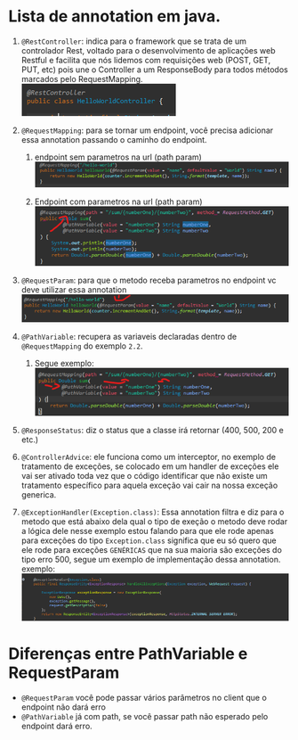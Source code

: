 # Lista de annotation em java.

1. `@RestController`: indica para o framework que se trata de um controlador Rest, voltado para o desenvolvimento de aplicações web Restful e facilita que nós lidemos com requisições web (POST, GET, PUT, etc) pois une o Controller a um ResponseBody para todos métodos marcados pelo RequestMapping.<br>
   ![alt](./imgs/RestController.png)

2. `@RequestMapping`: para se tornar um endpoint, você  precisa adicionar essa annotation passando o caminho do endpoint.
   1. endpoint sem parametros na url (path param)
   ![alt](./imgs/request-mapping.png)

   2. Endpoint com parametros na url (path param)
   ![alt](./imgs/request-mapping-path-parameter.png)

3. `@RequestParam`: para que o metodo receba parametros no endpoint vc deve utilizar essa annotation
    ![alt](./imgs/RequestParam.png)

4. `@PathVariable`: recupera as variaveis declaradas dentro de `@RequestMapping` do exemplo `2.2`. 
   1. Segue exemplo:<br>
   ![alt](./imgs/path-variable.png)
   
5. `@ResponseStatus`: diz o status que a classe irá retornar (400, 500, 200 e etc.)
   
6. `@ControllerAdvice`: ele funciona como um interceptor, no exemplo de tratamento de exceções, 
se colocado em um handler de exceções ele vai ser ativado toda vez que o código identificar que não existe um tratamento específico para aquela exceção vai cair na nossa exceção generica.

7. `@ExceptionHandler(Exception.class)`: Essa annotation filtra e diz para o metodo que está abaixo dela qual
   o tipo de exeção o metodo deve rodar a lógica dele nesse exemplo estou falando para que ele rode apenas 
   para exceções do tipo `Exception.class` significa que eu só quero que ele rode para exceções `GENÉRICAS`
   que na sua maioria são exceções do tipo erro 500, segue um exemplo de implementação dessa annotation.
   exemplo:<br>
   ![alt](./imgs/exception-handler-500.png)


# Diferenças entre PathVariable e RequestParam

- `@RequestParam` você pode passar vários parâmetros no client que o endpoint não dará erro
- `@PathVariable` já com path, se você passar path não esperado pelo endpoint dará erro.
